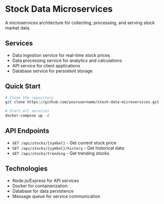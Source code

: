# Stock Data Microservices

A microservices architecture for collecting, processing, and serving stock market data.

## Services

- Data ingestion service for real-time stock prices
- Data processing service for analytics and calculations  
- API service for client applications
- Database service for persistent storage

## Quick Start

```bash
# Clone the repository
git clone https://github.com/yourusername/stock-data-microservices.git

# Start all services
docker-compose up -d
```

## API Endpoints

- `GET /api/stocks/{symbol}` - Get current stock price
- `GET /api/stocks/{symbol}/history` - Get historical data
- `GET /api/stocks/trending` - Get trending stocks

## Technologies

- Node.js/Express for API services
- Docker for containerization
- Database for data persistence
- Message queue for service communication